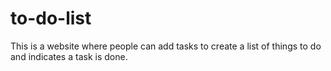 # to-do-list
This is a website where people can add tasks to create a list of things to do and indicates a task is done. 
